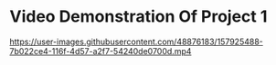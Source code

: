 # Video Demonstration Of Project 1

https://user-images.githubusercontent.com/48876183/157925488-7b022ce4-116f-4d57-a2f7-54240de0700d.mp4


